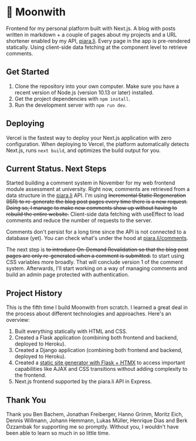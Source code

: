 # 🌙 Moonwith

Frontend for my personal platform built with Next.js. A blog with posts written in markdown + a couple of pages about my projects and a URL shortener enabled by my API, [piara.li](https://github.com/malikpiara/piara.li). Every page in the app is pre-rendered statically. Using client-side data fetching at the component level to retrieve comments.

## Get Started

1. Clone the repository into your own computer. Make sure you have a recent version of Node.js (version 10.13 or later) installed.
2. Get the project dependencies with `npm install`.
3. Run the development server with `npm run dev`.

## Deploying

Vercel is the fastest way to deploy your Next.js application with zero configuration.
When deploying to Vercel, the platform automatically detects Next.js, runs `next build`, and optimizes the build output for you.

## Current Status. Next Steps

Started building a comment system in November for my web frontend module assessment at university. Right now, comments are retrieved from a data structure in the [piara.li](https://github.com/malikpiara/piara.li) API. I'm using ~~Incremental Static Regeneration (ISR) to re-generate the blog post pages every time there is a new request. Doing so, I manage to make new comments show up without having to rebuild the entire website.~~ Client-side data fetching with useEffect to load comments and reduce the number of requests to the server.

Comments don't persist for a long time since the API is not connected to a database (yet). You can check what's under the hood at [piara.li/comments](https://piara.li/comments).

The next step is ~~to introduce On-Demand Revalidation so that the blog post pages are only re-generated when a comment is submitted.~~ to start using CSS variables more broadly. That will conclude version 1 of the comment system. Afterwards, I'll start working on a way of managing comments and build an admin page protected with authentication.

## Project History

This is the fifth time I build Moonwith from scratch. I learned a great deal in the process about different technologies and approaches. Here's an overview:

1. Built everything statically with HTML and CSS.
2. Created a Flask application (combining both frontend and backend, deployed to Heroku).
3. Created a Django application (combining both frontend and backend, deployed to Heroku).
4. Created a [static site generator with Flask + HTMX](https://github.com/malikpiara/moon) to access important capabilities like AJAX and CSS transitions without adding complexity to the frontend.
5. Next.js frontend supported by the piara.li API in Express.

## Thank You

Thank you Ben Bachem, Jonathan Freiberger, Hanno Grimm, Moritz Eich, Dennis Willmann, Johann Hemmann, Lukas Müller, Henrique Dias and Berk Özzambak for supporting me so promptly. Without you, I wouldn't have been able to learn so much in so little time.
